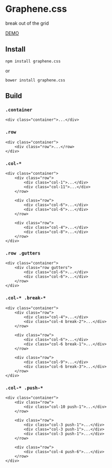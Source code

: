 # Graphene.css

break out of the grid

[DEMO](https://zachmoreno.github.io/graphene.css/)

## Install

    npm install graphene.css

or

    bower install graphene.css

## Build
### `.container`

    <div class="container">...</div>

### `.row`

    <div class="container">
        <div class="row">...</row>
    </div>

### `.col-*`

    <div class="container">
        <div class="row">
            <div class="col-1">...</div>
            <div class="col-11">...</div>
        </row>

        <div class="row">
            <div class="col-6">...</div>
            <div class="col-6">...</div>
        </row>

        <div class="row">
            <div class="col-4">...</div>
            <div class="col-8">...</div>
        </row>
    </div>

### `.row .gutters`

    <div class="container">
        <div class="row gutters">
            <div class="col-6">...</div>
            <div class="col-6">...</div>
        </row>
    </div>

### `.col-* .break-*`

    <div class="container">
        <div class="row">
            <div class="col-4">...</div>
            <div class="col-4 break-2">...</div>
        </row>

        <div class="row">
            <div class="col-6">...</div>
            <div class="col-6 break-1">...</div>
        </row>

        <div class="row">
            <div class="col-9">...</div>
            <div class="col-6 break-3">...</div>
        </row>
    </div>

### `.col-* .push-*`

    <div class="container">
        <div class="row">
            <div class="col-10 push-1">...</div>
        </row>

        <div class="row">
            <div class="col-3 push-1">...</div>
            <div class="col-3 push-1">...</div>
            <div class="col-3 push-1">...</div>
        </row>

        <div class="row">
            <div class="col-4 push-6">...</div>
        </row>
    </div>
